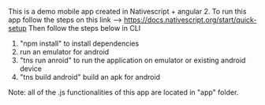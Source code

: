 This is a demo mobile app created in Nativescript + angular 2.
To run this app follow the steps on this link --> https://docs.nativescript.org/start/quick-setup
Then follow the steps below in CLI
 1. "npm install" to install dependencies
 2. run an emulator for android
 3. "tns run anroid" to run the application on emulator or existing android device
 4. "tns build android" build an apk for android 

Note: all of the .js functionalities of this app are located in "app" folder.
